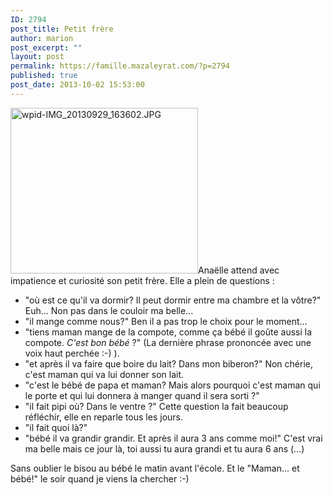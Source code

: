 ```yaml
---
ID: 2794
post_title: Petit frère
author: marion
post_excerpt: ""
layout: post
permalink: https://famille.mazaleyrat.com/?p=2794
published: true
post_date: 2013-10-02 15:53:00
---
```

<a href="http://famille.mazaleyrat.com/wp-content/uploads/2013/09/wpid-IMG_20130929_163602.jpg"><img class="alignleft size-medium wp-image-2816" alt="wpid-IMG_20130929_163602.JPG" src="http://famille.mazaleyrat.com/wp-content/uploads/2013/09/wpid-IMG_20130929_163602-300x265.jpg" width="300" height="265" /></a>Anaëlle attend avec impatience et curiosité son petit frère. Elle a plein de questions :
<ul>
	<li style="text-align: left;">"où est ce qu'il va dormir? Il peut dormir entre ma chambre et la vôtre?" Euh... Non pas dans le couloir ma belle...</li>
	<li>"il mange comme nous?" Ben il a pas trop le choix pour le moment...</li>
	<li>"tiens maman mange de la compote, comme ça bébé il goûte aussi la compote. <em>C'est bon bébé</em> ?" (La dernière phrase prononcée avec une voix haut perchée :-) ).</li>
	<li>"et après il va faire que boire du lait? Dans mon biberon?" Non chérie, c'est maman qui va lui donner son lait.</li>
	<li>"c'est le bébé de papa et maman? Mais alors pourquoi c'est maman qui le porte et qui lui donnera à manger quand il sera sorti ?"</li>
	<li>"il fait pipi où? Dans le ventre ?" Cette question la fait beaucoup réfléchir, elle en reparle tous les jours.</li>
	<li>"il fait quoi là?"</li>
	<li>"bébé il va grandir grandir. Et après il aura 3 ans comme moi!" C'est vrai ma belle mais ce jour là, toi aussi tu aura grandi et tu aura 6 ans (...)</li>
</ul>
Sans oublier le bisou au bébé le matin avant l'école. Et le "Maman... et bébé!" le soir quand je viens la chercher :-)
